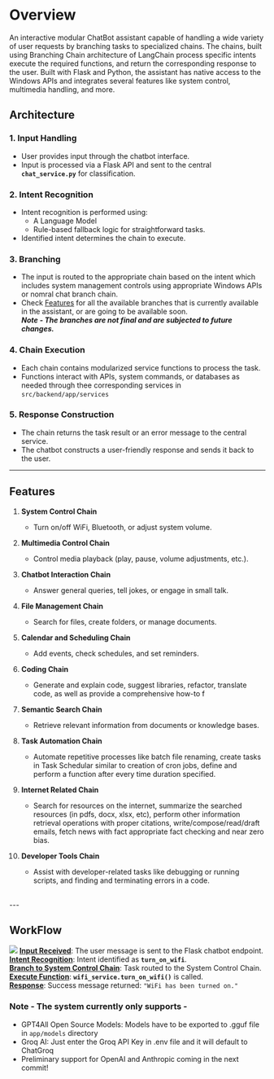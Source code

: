 # Overview
An interactive modular ChatBot assistant capable of handling a wide variety of user requests by branching tasks to specialized chains. The chains, built using Branching Chain architecture of LangChain process specific intents execute the required functions, and return the corresponding response to the user. Built with Flask and Python, the assistant has native access to the Windows APIs and integrates several features like system control, multimedia handling, and more.


## Architecture

### 1. **Input Handling**

- User provides input through the chatbot interface.
- Input is processed via a Flask API and sent to the central **`chat_service.py`** for classification.

### 2. **Intent Recognition**

- Intent recognition is performed using:
  - A Language Model
  - Rule-based fallback logic for straightforward tasks.
- Identified intent determines the chain to execute.

### 3. **Branching**

- The input is routed to the appropriate chain based on the intent which includes system management controls using appropriate Windows APIs or nomral chat branch chain.
- Check [Features](#features) for all the available branches that is currently available in the assistant, or are going to be available soon.  <br>
<i> <b> Note - The branches are not final and are subjected to future changes. </b> </i>

### 4. **Chain Execution**

- Each chain contains modularized service functions to process the task.
- Functions interact with APIs, system commands, or databases as needed through thee corresponding services in `src/backend/app/services`

### 5. **Response Construction**

- The chain returns the task result or an error message to the central service.
- The chatbot constructs a user-friendly response and sends it back to the user.

---

## Features
1. **System Control Chain**

   - Turn on/off WiFi, Bluetooth, or adjust system volume.

2. **Multimedia Control Chain**

   - Control media playback (play, pause, volume adjustments, etc.).

3. **Chatbot Interaction Chain**

   - Answer general queries, tell jokes, or engage in small talk.

4. **File Management Chain**

   - Search for files, create folders, or manage documents.

5. **Calendar and Scheduling Chain**

   - Add events, check schedules, and set reminders.

6. **Coding Chain**

   - Generate and explain code, suggest libraries, refactor, translate code, as well as provide a comprehensive how-to f

7. **Semantic Search Chain**

   - Retrieve relevant information from documents or knowledge bases.

8. **Task Automation Chain**

   - Automate repetitive processes like batch file renaming, create tasks in Task Schedular similar to creation of cron jobs, define and perform a function after every time duration specified.

9. **Internet Related Chain**

   - Search for resources on the internet, summarize the searched resources (in pdfs, docx, xlsx, etc), perform other information retrieval operations with proper citations, write/compose/read/draft emails, fetch news with fact appropriate fact checking and near zero bias.

10. **Developer Tools Chain**

    - Assist with developer-related tasks like debugging or running scripts, and finding and terminating errors in a code.
<br>
---


## WorkFlow
[![](https://mermaid.ink/img/pako:eNqNlMFunDAQhl9l5NNWSl5gD5XaXUXtYdVW7KlxhSZ4AlawjYxJRFb77h3Aa7J0VcHF-J9_vhlg8EkUTpHYitJjU8FxLy3wpW3ThbwN_lGKLHhtS9h8H7RPUvyB-_vPUGCg0nn9TrlhQs3Gw7DCZpcikFIm6jJnBDXoW8pjqJ_qwc9B9LAZV4jEfiZdJ40cRYG80ZblCrU9SfHVoy0q2OwvEdgNEaacpZ04iyQGATfQt4EM7JwN3tVSjPh2FCfb49IzgVN3N6mHrg7akNK4IJsUSPR_vWsqsCU8ucBvnYNYBO1sLFFMkcS_4VxT4EHXBAe0WJIhGyL8mdXclGbGL3yresearEIPaBVkRUWqq3nqLv3H6PwAt-2rKjn1wTnhR2mGXzn-x8rIoA26gIzQF9VlVKI6D8u1bQ35iO0LfOmCM_jhOwZWE3VhWUP9hl69oSf41ZHvI7SKYgJfu9Zw9_RKtWv4jz06V7cRrOg1D8M-kRe-NegfoSIfgelUEnfCsBW14pPrNGRLwT5DUmz5lgfjRQppz-xDfkFZbwuxDb6jO-FdV1Zi-4x1y7uuUXyG7DXy8WeS2qD97dxlf_4LVPXCbQ?type=png)](https://mermaid.live/edit#pako:eNqNlMFunDAQhl9l5NNWSl5gD5XaXUXtYdVW7KlxhSZ4AlawjYxJRFb77h3Aa7J0VcHF-J9_vhlg8EkUTpHYitJjU8FxLy3wpW3ThbwN_lGKLHhtS9h8H7RPUvyB-_vPUGCg0nn9TrlhQs3Gw7DCZpcikFIm6jJnBDXoW8pjqJ_qwc9B9LAZV4jEfiZdJ40cRYG80ZblCrU9SfHVoy0q2OwvEdgNEaacpZ04iyQGATfQt4EM7JwN3tVSjPh2FCfb49IzgVN3N6mHrg7akNK4IJsUSPR_vWsqsCU8ucBvnYNYBO1sLFFMkcS_4VxT4EHXBAe0WJIhGyL8mdXclGbGL3yresearEIPaBVkRUWqq3nqLv3H6PwAt-2rKjn1wTnhR2mGXzn-x8rIoA26gIzQF9VlVKI6D8u1bQ35iO0LfOmCM_jhOwZWE3VhWUP9hl69oSf41ZHvI7SKYgJfu9Zw9_RKtWv4jz06V7cRrOg1D8M-kRe-NegfoSIfgelUEnfCsBW14pPrNGRLwT5DUmz5lgfjRQppz-xDfkFZbwuxDb6jO-FdV1Zi-4x1y7uuUXyG7DXy8WeS2qD97dxlf_4LVPXCbQ)
**<u>Input Received</u>**: The user message is sent to the Flask chatbot endpoint. <br>
**<u>Intent Recognition</u>**: Intent identified as **`turn_on_wifi`**. <br>
**<u>Branch to System Control Chain</u>**: Task routed to the System Control Chain. <br>
**<u>Execute Function</u>**: **`wifi_service.turn_on_wifi()`** is called. <br>
**<u>Response</u>**: Success message returned: `"WiFi has been turned on."`

### Note - The system currently only supports -
- GPT4All Open Source Models: Models have to be exported to .gguf file in `app/models` directory
- Groq AI: Just enter the Groq API Key in .env file and it will default to ChatGroq
- Preliminary support for OpenAI and Anthropic coming in the next commit!